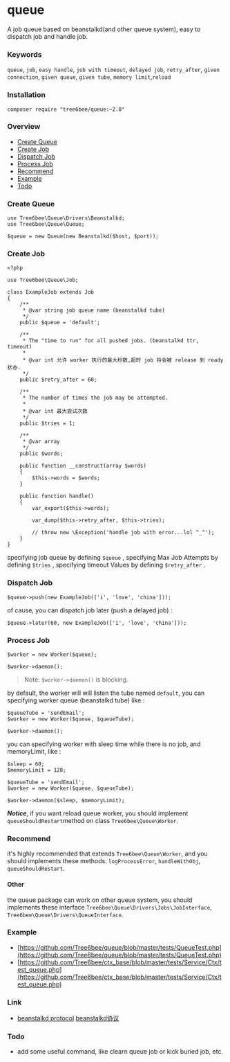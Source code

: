 # queue
A job queue based on beanstalkd(and other queue system), easy to dispatch job and handle job.

### Keywords

`queue`, `job`, `easy handle`, `job with timeout`, `delayed job`, `retry_after`, `given connection`, `given queue`, `given tube`, `memory limit`,`reload`

### Installation

`composer require "tree6bee/queue:~2.0"`

### Overview

* [Create Queue](#create-queue)
* [Create Job](#create-job)
* [Dispatch Job](#dispatch-job)
* [Process Job](#process-job)
* [Recommend](#recommend)
* [Example](#example)
* [Todo](#todo)

### Create Queue

```
use Tree6bee\Queue\Drivers\Beanstalkd;
use Tree6bee\Queue\Queue;

$queue = new Queue(new Beanstalkd($host, $port));
```

### Create Job

```
<?php

use Tree6bee\Queue\Job;

class ExampleJob extends Job
{
    /**
     * @var string job queue name (beanstalkd tube)
     */
    public $queue = 'default';

    /**
     * The "time to run" for all pushed jobs. (beanstalkd ttr, timeout)
     *
     * @var int 允许 worker 执行的最大秒数,超时 job 将会被 release 到 ready 状态.
     */
    public $retry_after = 60;

    /**
     * The number of times the job may be attempted.
     *
     * @var int 最大尝试次数
     */
    public $tries = 1;

    /**
     * @var array
     */
    public $words;

    public function __construct(array $words)
    {
        $this->words = $words;
    }

    public function handle()
    {
        var_export($this->words);

        var_dump($this->retry_after, $this->tries);

        // throw new \Exception('handle job with error...lol ^_^');
    }
}
```

specifying job queue by defining `$queue` , specifying Max Job Attempts by defining `$tries` , specifying timeout Values by defining `$retry_after` .

### Dispatch Job

```
$queue->push(new ExampleJob(['i', 'love', 'china']));
```

of cause, you can dispatch job later (push a delayed job) :

```
$queue->later(60, new ExampleJob(['i', 'love', 'china']));
```

### Process Job

```
$worker = new Worker($queue);

$worker->daemon();
```

> Note: `$worker->daemon()` is blocking.

by default, the worker will will listen  the tube named `default`, you can specifying worker queue (beanstalkd tube) like :

```
$queueTube = 'sendEmail';
$worker = new Worker($queue, $queueTube);

$worker->daemon();
```

you can specifying worker with sleep time while there is no job, and memoryLimit, like :

```
$sleep = 60;
$memoryLimit = 128;

$queueTube = 'sendEmail';
$worker = new Worker($queue, $queueTube);

$worker->daemon($sleep, $memoryLimit);
```

***Notice***, if you want reload queue worker, you should implement `queueShouldRestart`method on class `Tree6bee\Queue\Worker`.

### Recommend

it's highly recommended that extends `Tree6bee\Queue\Worker`, and you should implements these methods: `logProcessError`, `handleWithObj`, `queueShouldRestart`.

#### Other

the queue package can work on other queue system, you should implements these interface `Tree6bee\Queue\Drivers\Jobs\JobInterface`, `Tree6bee\Queue\Drivers\QueueInterface`.

### Example

* [https://github.com/Tree6bee/queue/blob/master/tests/QueueTest.php](https://github.com/Tree6bee/queue/blob/master/tests/QueueTest.php)
* [https://github.com/Tree6bee/ctx_base/blob/master/tests/Service/Ctx/test_queue.php](https://github.com/Tree6bee/ctx_base/blob/master/tests/Service/Ctx/test_queue.php)

### Link

* [beanstalkd protocol](https://github.com/kr/beanstalkd/blob/master/doc/protocol.txt) [beanstalkd协议](https://github.com/kr/beanstalkd/blob/master/doc/protocol.zh-CN.md)

### Todo

* add some useful command, like clearn queue job or kick buried job, etc.


